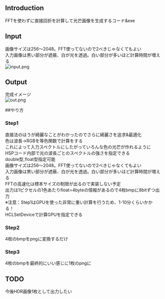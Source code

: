 ## Introduction
FFTを使わずに直接回折を計算して光芒画像を生成するコード&exe  

## Input
画像サイズは256～2048。FFT使ってないので2べきじゃなくてもよい  
入力画像は黒い部分が遮蔽、白が光を透過。白い部分が多いほど計算時間が増える  
![input.png](https://github.com/user-attachments/assets/b1c7d72b-7b08-4088-b89d-c30a898ca4f8)  

## Output
完成イメージ  
![out.png](https://github.com/user-attachments/assets/ce02f1f2-4f23-4b31-98e6-3ae9e2e51674)

##やり方  
### Step1  
直接法のほうが綺麗なことがわかったのでさらに綺麗さを追求&最適化  
色は波長→RGBを等色関数で計算をする  
これによって入力スペクトルにしたがっていろんな色の光芒が作れるように  
HSPコード内部で光の波長ごとのスペクトルの強さを指定できる  
double型,float型指定可能  
画像サイズは256～2048。FFT使ってないので2べきじゃなくてもよい  
入力画像は黒い部分が遮蔽、白が光を透過。白い部分が多いほど計算時間が増える  
FFTの高速化は標本サイズの制限が出るので実装しない予定  
出力は1ピクセルの1色あたりfloat=4byteの情報があるので4枚bmpに8bitずつ出力  
※注意：Step1はGPUを使った非常に重い計算を行うため、1-10分くらいかかる！  
HCLSetDeviceで計算GPUを指定できる  

### Step2
4枚のbmpをpngに変換するだけ

### Step3
4枚のbmpを最終的にいい感じに1枚のpngに  

## TODO
今後HDR画像1枚として出力したい  